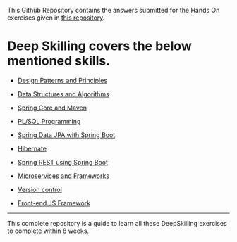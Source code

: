 This Github Repository contains the answers submitted for the Hands On exercises given in [this repository](https://github.com/seshadrimr/Digital-Nurture-4.0-JavaFSE/tree/main/Java%20FSE/Deepskilling). 

# Deep Skilling covers the below mentioned skills. 

- [Design Patterns and Principles](https://github.com/NivedhaJM/Digital_Nuture_4.0_JavaFSE/tree/master/Week_01_EngineeringConcepts/Design_Principles_Patterns)

- [Data Structures and Algorithms](https://github.com/NivedhaJM/Digital_Nuture_4.0_JavaFSE/tree/master/Week_01_EngineeringConcepts/DataStructuresAndAlgorithm)
 
- [Spring Core and Maven](https://github.com/NivedhaJM/Digital_Nuture_4.0_JavaFSE/tree/master/Week_03%20Spring%20Core%20and%20Maven)

- [PL/SQL Programming](https://github.com/NivedhaJM/Digital_Nuture_4.0_JavaFSE/tree/master/Week_02_PL_SQL_Programming)

- [Spring Data JPA with Spring Boot](https://github.com/NivedhaJM/Digital_Nuture_4.0_JavaFSE/tree/master/Week_03%20Spring%20Data%20JPA%20with%20Spring%20boot%2C%20Hibernate)

- [Hibernate](https://github.com/NivedhaJM/Digital_Nuture_4.0_JavaFSE/tree/master/Week_03%20Spring%20Data%20JPA%20with%20Spring%20boot%2C%20Hibernate)

- [Spring REST using Spring Boot](https://github.com/NivedhaJM/Digital_Nuture_4.0_JavaFSE/tree/master/Week_03%20Spring%20Data%20JPA%20with%20Spring%20boot%2C%20Hibernate)

- [Microservices and Frameworks](https://github.com/NivedhaJM/Digital_Nuture_4.0_JavaFSE/tree/master/Week_05%20Microservices%20with%20Spring%20Boot%203%20and%20Spring%20Cloud)

- [Version control](https://github.com/NivedhaJM/Digital_Nuture_4.0_JavaFSE/tree/master/Week_08%20Git)
 
- [Front-end JS Framework](https://github.com/NivedhaJM/Digital_Nuture_4.0_JavaFSE/tree/master/Week_06%20React)

---

This complete repository is a guide to learn all these DeepSkilling exercises to complete within 8 weeks.
